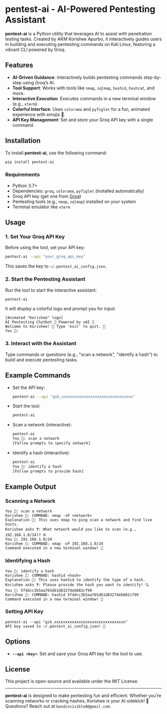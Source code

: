 # pentest-ai - AI-Powered Pentesting Assistant

**pentest-ai** is a Python utility that leverages AI to assist with penetration testing tasks. Created by AKM Korishee Apurbo, it interactively guides users in building and executing pentesting commands on Kali Linux, featuring a vibrant CLI powered by Groq.

## Features

- **AI-Driven Guidance**: Interactively builds pentesting commands step-by-step using Groq’s AI.
- **Tool Support**: Works with tools like `nmap`, `sqlmap`, `hashid`, `hashcat`, and more.
- **Interactive Execution**: Executes commands in a new terminal window (e.g., `xterm`).
- **Colorful Interface**: Uses `colorama` and `pyfiglet` for a fun, animated experience with emojis 🌟.
- **API Key Management**: Set and store your Groq API key with a single command.

## Installation

To install **pentest-ai**, use the following command:

```bash
pip install pentest-ai
```

### Requirements
- Python 3.7+
- Dependencies: `groq`, `colorama`, `pyfiglet` (installed automatically)
- Groq API key (get one from [Groq](https://groq.com))
- Pentesting tools (e.g., `nmap`, `sqlmap`) installed on your system
- Terminal emulator like `xterm`

## Usage

### 1. Set Your Groq API Key

Before using the tool, set your API key:

```bash
pentest-ai --api "your_groq_api_key"
```

This saves the key to `~/.pentest_ai_config.json`.

### 2. Start the Pentesting Assistant

Run the tool to start the interactive assistant:

```bash
pentest-ai
```

It will display a colorful logo and prompt you for input:
```
[Animated "Korishee" logo]
AI Pentesting Chatbot 🎉 Powered by xAI 🚀
Welcome to Korishee! 🎉 Type 'exit' to quit. 🚪
You 👤:
```

### 3. Interact with the Assistant

Type commands or questions (e.g., "scan a network", "identify a hash") to build and execute pentesting tasks.

## Example Commands

- Set the API key:
  ```bash
  pentest-ai --api "gsk_xxxxxxxxxxxxxxxxxxxxxxxxxxxxxxxx"
  ```

- Start the tool:
  ```bash
  pentest-ai
  ```

- Scan a network (interactive):
  ```bash
  pentest-ai
  You 👤: scan a network
  [Follow prompts to specify network]
  ```

- Identify a hash (interactive):
  ```bash
  pentest-ai
  You 👤: identify a hash
  [Follow prompts to provide hash]
  ```

## Example Output

### Scanning a Network
```
You 👤: scan a network
Korishee 🤖: COMMAND: nmap -sP <network>
Explanation 📝: This uses nmap to ping scan a network and find live hosts.
Korishee asks ❓: What network would you like to scan (e.g., 192.168.1.0/24)? 🌐
You 👤: 192.168.1.0/24
Korishee 🤖: COMMAND: nmap -sP 192.168.1.0/24
Command executed in a new terminal window! 🎉
```

### Identifying a Hash
```
You 👤: identify a hash
Korishee 🤖: COMMAND: hashid <hash>
Explanation 📝: This uses hashid to identify the type of a hash.
Korishee asks ❓: Please provide the hash you want to identify! 🔍
You 👤: 5f4dcc3b5aa765d61d8327deb882cf99
Korishee 🤖: COMMAND: hashid 5f4dcc3b5aa765d61d8327deb882cf99
Command executed in a new terminal window! 🎉
```

### Setting API Key
```
pentest-ai --api "gsk_xxxxxxxxxxxxxxxxxxxxxxxxxxxxxxxx"
API key saved to ~/.pentest_ai_config.json! 🎉
```

## Options

- **`--api <key>`**: Set and save your Groq API key for the tool to use.

## License

This project is open-source and available under the MIT License.

---

**pentest-ai** is designed to make pentesting fun and efficient. Whether you’re scanning networks or cracking hashes, Korishee is your AI sidekick! 🌟 Questions? Reach out at `bandinvisible8@gmail.com`.
